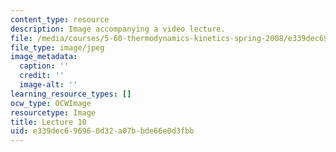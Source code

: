 ```yaml
---
content_type: resource
description: Image accompanying a video lecture.
file: /media/courses/5-60-thermodynamics-kinetics-spring-2008/e339dec696960d32a07bbde66e0d3fbb_lec10_th.jpg
file_type: image/jpeg
image_metadata:
  caption: ''
  credit: ''
  image-alt: ''
learning_resource_types: []
ocw_type: OCWImage
resourcetype: Image
title: Lecture 10
uid: e339dec6-9696-0d32-a07b-bde66e0d3fbb
---
```

